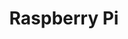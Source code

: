 ---
layout: posts_by_category
categories: raspberry
title: Raspberry Pi
permalink: /category/raspberry
---